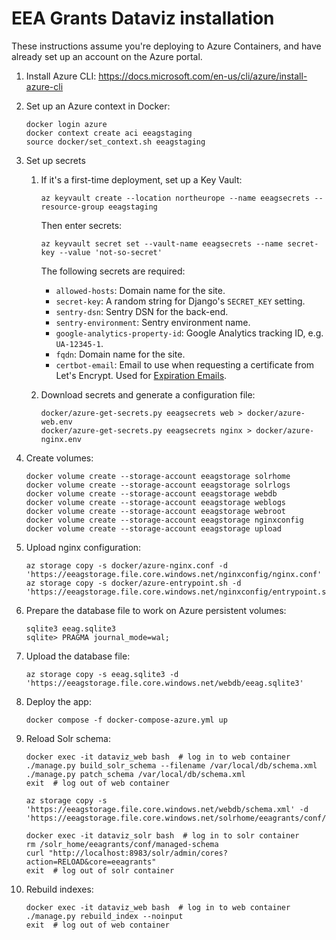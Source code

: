 # EEA Grants Dataviz installation

These instructions assume you're deploying to Azure Containers, and have already set up an account on the Azure portal.

1. Install Azure CLI: https://docs.microsoft.com/en-us/cli/azure/install-azure-cli

1. Set up an Azure context in Docker:
    ```shell
    docker login azure
    docker context create aci eeagstaging
    source docker/set_context.sh eeagstaging
    ```

1. Set up secrets

    1. If it's a first-time deployment, set up a Key Vault:

        ```shell
        az keyvault create --location northeurope --name eeagsecrets --resource-group eeagstaging
        ```

       Then enter secrets:

        ```shell
        az keyvault secret set --vault-name eeagsecrets --name secret-key --value 'not-so-secret'
        ```

       The following secrets are required:

       * `allowed-hosts`: Domain name for the site.
       * `secret-key`: A random string for Django's `SECRET_KEY` setting.
       * `sentry-dsn`: Sentry DSN for the back-end.
       * `sentry-environment`: Sentry environment name.
       * `google-analytics-property-id`: Google Analytics tracking ID, e.g. `UA-12345-1`.
       * `fqdn`: Domain name for the site.
       * `certbot-email`: Email to use when requesting a certificate from Let's Encrypt. Used for [Expiration Emails](https://letsencrypt.org/docs/expiration-emails/).

    1. Download secrets and generate a configuration file:

        ```shell
        docker/azure-get-secrets.py eeagsecrets web > docker/azure-web.env
        docker/azure-get-secrets.py eeagsecrets nginx > docker/azure-nginx.env
        ```

1. Create volumes:
    ```shell
    docker volume create --storage-account eeagstorage solrhome
    docker volume create --storage-account eeagstorage solrlogs
    docker volume create --storage-account eeagstorage webdb
    docker volume create --storage-account eeagstorage weblogs
    docker volume create --storage-account eeagstorage webroot
    docker volume create --storage-account eeagstorage nginxconfig
    docker volume create --storage-account eeagstorage upload
    ```

1. Upload nginx configuration:
    ```shell
    az storage copy -s docker/azure-nginx.conf -d 'https://eeagstorage.file.core.windows.net/nginxconfig/nginx.conf'
    az storage copy -s docker/azure-entrypoint.sh -d 'https://eeagstorage.file.core.windows.net/nginxconfig/entrypoint.sh'
    ```

1. Prepare the database file to work on Azure persistent volumes:
    ```shell
    sqlite3 eeag.sqlite3
    sqlite> PRAGMA journal_mode=wal;
    ```

1. Upload the database file:
    ```shell
    az storage copy -s eeag.sqlite3 -d 'https://eeagstorage.file.core.windows.net/webdb/eeag.sqlite3'
    ```

1. Deploy the app:
    ```shell
    docker compose -f docker-compose-azure.yml up
    ```

1. Reload Solr schema:
    ```shell
    docker exec -it dataviz_web bash  # log in to web container
    ./manage.py build_solr_schema --filename /var/local/db/schema.xml
    ./manage.py patch_schema /var/local/db/schema.xml
    exit  # log out of web container

    az storage copy -s 'https://eeagstorage.file.core.windows.net/webdb/schema.xml' -d 'https://eeagstorage.file.core.windows.net/solrhome/eeagrants/conf/schema.xml'

    docker exec -it dataviz_solr bash  # log in to solr container
    rm /solr_home/eeagrants/conf/managed-schema
    curl "http://localhost:8983/solr/admin/cores?action=RELOAD&core=eeagrants"
    exit  # log out of solr container
    ```

1. Rebuild indexes:
    ```shell
    docker exec -it dataviz_web bash  # log in to web container
    ./manage.py rebuild_index --noinput
    exit  # log out of web container
    ```
